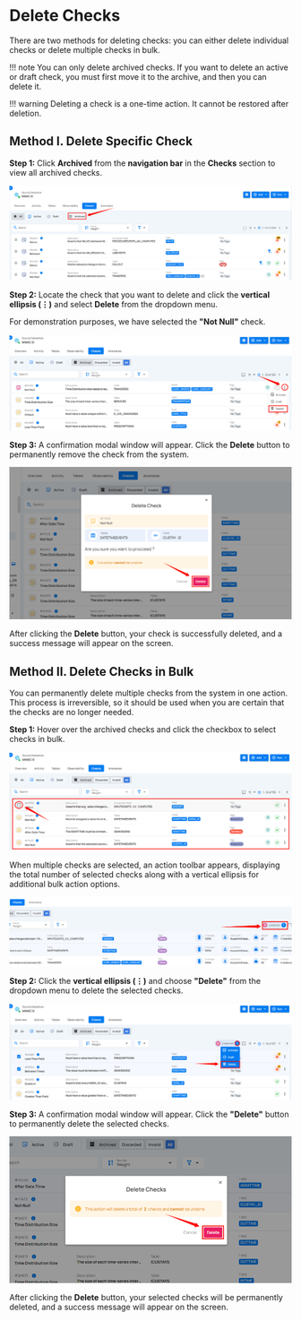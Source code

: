 # Delete Checks

There are two methods for deleting checks: you can either delete individual checks or delete multiple checks in bulk.

!!! note 
       You can only delete archived checks. If you want to delete an active or draft check, you must first move it to the archive, and then you can delete it.

!!! warning 
       Deleting a check is a one-time action. It cannot be restored after deletion.

## Method I. Delete Specific Check

**Step 1:** Click **Archived** from the **navigation bar** in the **Checks** section to view all archived checks.

![archived-btn](../assets/datastore-checks/delete-checks/archive-light-45.png)

**Step 2:** Locate the check that you want to delete and click the **vertical ellipsis (⋮)** and select **Delete** from the dropdown menu.

For demonstration purposes, we have selected the **"Not Null"** check.

![delete-btn](../assets/datastore-checks/delete-checks/delete-btn-light-67.png)

**Step 3:** A confirmation modal window will appear. Click the **Delete** button to permanently remove the check from the system.

![delete-btn](../assets/datastore-checks/delete-checks/delete-btn-light-68.png)

After clicking the **Delete** button, your check is successfully deleted, and a success message will appear on the screen.

## Method II. Delete Checks in Bulk

You can permanently delete multiple checks from the system in one action. This process is irreversible, so it should be used when you are certain that the checks are no longer needed.

**Step 1:** Hover over the archived checks and click the checkbox to select checks in bulk.  

![dlt-bulk](../assets/datastore-checks/delete-checks/dlt-bulk-light-70.png)

When multiple checks are selected, an action toolbar appears, displaying the total number of selected checks along with a vertical ellipsis for additional bulk action options.

![select](../assets/datastore-checks/delete-checks/select-light-71.png)

**Step 2:** Click the **vertical ellipsis (⋮)** and choose **"Delete"** from the dropdown menu to delete the selected checks.  

![delete-ellp](../assets/datastore-checks/delete-checks/delete-ellp-light-72.png)

**Step 3:** A confirmation modal window will appear. Click the **"Delete"** button to permanently delete the selected checks.

![delete-btn](../assets/datastore-checks/delete-checks/delete-btn-light-73.png)

After clicking the **Delete** button, your selected checks will be permanently deleted, and a success message will appear on the screen.